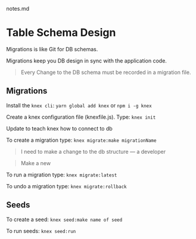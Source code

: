 notes.md
# Table Schema Design

Migrations is like Git for DB schemas.

Migrations keep you DB design in sync with the application code.

>Every Change to the DB schema must be recorded in a migration file.

## Migrations

Install the `knex cli`: `yarn global add knex` or `npm i -g knex`

Create a knex configuration file (knexfile.js). Type: `knex init`

Update to teach knex how to connect to db

To create a migration type: `knex migrate:make migrationName`

>I need to make a change to the db structure
>&mdash; a developer

> Make a new

To run a migration type: `knex migrate:latest`

To undo a migration type: `knex migrate:rollback`

## Seeds

To create a seed: `knex seed:make name of seed`

To run seeds: `knex seed:run`

